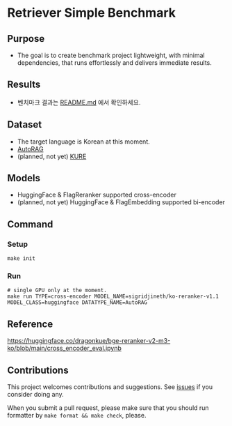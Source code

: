 # Retriever Simple Benchmark
## Purpose
* The goal is to create benchmark project lightweight, with minimal dependencies, that runs effortlessly and delivers immediate results.

## Results
* 벤치마크 결과는 [README.md](https://github.com/instructkr/retriever-simple-benchmark/blob/main/results/README.md) 에서 확인하세요.

## Dataset
* The target language is Korean at this moment.
* [AutoRAG](https://github.com/Marker-Inc-Korea/AutoRAG-example-korean-embedding-benchmark/pull/6)
* (planned, not yet) [KURE](https://github.com/nlpai-lab/KURE)

## Models
* HuggingFace & FlagReranker supported cross-encoder
* (planned, not yet) HuggingFace & FlagEmbedding supported bi-encoder

## Command
### Setup
```
make init
```

### Run
```
# single GPU only at the moment.
make run TYPE=cross-encoder MODEL_NAME=sigridjineth/ko-reranker-v1.1 MODEL_CLASS=huggingface DATATYPE_NAME=AutoRAG
```

## Reference

https://huggingface.co/dragonkue/bge-reranker-v2-m3-ko/blob/main/cross_encoder_eval.ipynb

## Contributions

This project welcomes contributions and suggestions. See [issues](https://github.com/instructkr/retriever-simple-benchmark/issues) if you consider doing any.

When you submit a pull request, please make sure that you should run formatter by `make format && make check`, please.